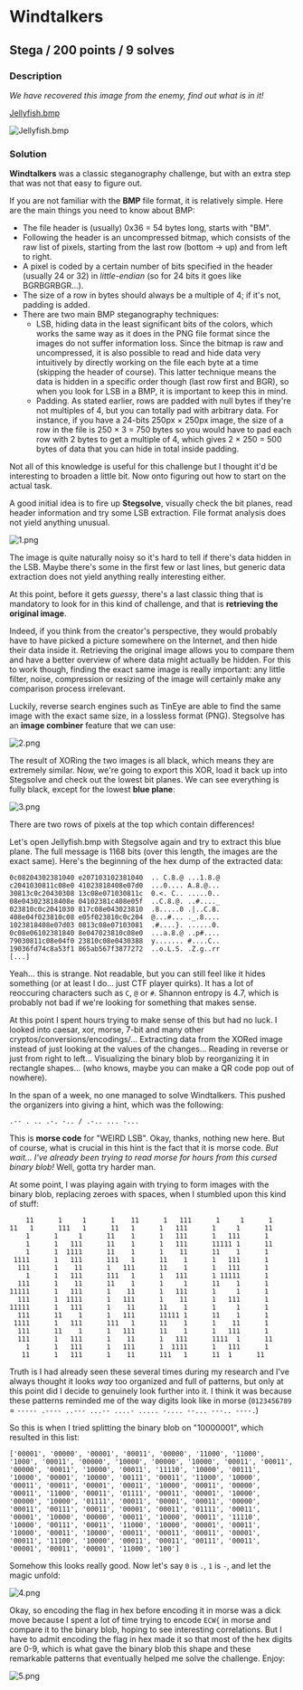 # Windtalkers

## Stega / 200 points / 9 solves

### Description

*We have recovered this image from the enemy, find out what is in it!*

[Jellyfish.bmp](Jellyfish.bmp)

![Jellyfish.bmp](Jellyfish.bmp)

### Solution

**Windtalkers** was a classic steganography challenge, but with an extra step that was not that easy to figure out.

If you are not familiar with the **BMP** file format, it is relatively simple. Here are the main things you need to know about BMP:

* The file header is (usually) 0x36 = 54 bytes long, starts with "BM".
* Following the header is an uncompressed bitmap, which consists of the raw list of pixels, starting from the last row (bottom -> up) and from left to right.
* A pixel is coded by a certain number of bits specified in the header (usually 24 or 32) in *little-endian* (so for 24 bits it goes like BGRBGRBGR...).
* The size of a row in bytes should always be a multiple of 4; if it's not, padding is added.
* There are two main BMP steganography techniques:
    * LSB, hiding data in the least significant bits of the colors, which works the same way as it does in the PNG file format since the images do not suffer information loss. Since the bitmap is raw and uncompressed, it is also possible to read and hide data very intuitively by directly working on the file each byte at a time (skipping the header of course). This latter technique means the data is hidden in a specific order though (last row first and BGR), so when you look for LSB in a BMP, it is important to keep this in mind.
    * Padding. As stated earlier, rows are padded with null bytes if they're not multiples of 4, but you can totally pad with arbitrary data. For instance, if you have a 24-bits 250px × 250px image, the size of a row in the file is 250 × 3 = 750 bytes so you would have to pad each row with 2 bytes to get a multiple of 4, which gives 2 × 250 = 500 bytes of data that you can hide in total inside padding.

Not all of this knowledge is useful for this challenge but I thought it'd be interesting to broaden a little bit. Now onto figuring out how to start on the actual task.

A good initial idea is to fire up **Stegsolve**, visually check the bit planes, read header information and try some LSB extraction. File format analysis does not yield anything unusual.

![1.png](1.png)

The image is quite naturally noisy so it's hard to tell if there's data hidden in the LSB. Maybe there's some in the first few or last lines, but generic data extraction does not yield anything really interesting either.

At this point, before it gets *guessy*, there's a last classic thing that is mandatory to look for in this kind of challenge, and that is **retrieving the original image**.

Indeed, if you think from the creator's perspective, they would probably have to have picked a picture somewhere on the Internet, and then hide their data inside it. Retrieving the original image allows you to compare them and have a better overview of where data might actually be hidden. For this to work though, finding the exact same image is really important: any little filter, noise, compression or resizing of the image will certainly make any comparison process irrelevant.

Luckily, reverse search engines such as TinEye are able to find the same image with the exact same size, in a lossless format (PNG). Stegsolve has an **image combiner** feature that we can use:

![2.png](2.png)

The result of XORing the two images is all black, which means they are extremely similar. Now, we're going to export this XOR, load it back up into Stegsolve and check out the lowest bit planes. We can see everything is fully black, except for the lowest **blue plane**:

![3.png](3.png)

There are two rows of pixels at the top which contain differences!

Let's open Jellyfish.bmp with Stegsolve again and try to extract this blue plane. The full message is 1168 bits (over this length, the images are the exact same). Here's the beginning of the hex dump of the extracted data:

```=
0c08204302381040 e207103102381040  .. C.8.@ ...1.8.@
c2041030811c08e0 41023818408e07d0  ...0.... A.8.@...
30813c0c20430308 13c08e071030811c  0.<. C.. .....0..
08e043023818408e 04102381c408e05f  ..C.8.@. ..#...._
023810c0c2041030 817c08e043023810  .8.....0 .|..C.8.
408e04f023810c08 e05f023810c0c204  @...#... ._.8....
1023818408e07d03 0813c08e07103081  .#....}. ......0.
0c08e06102381840 8e047023810c08e0  ...a.8.@ ..p#....
79030811c08e04f0 23810c08e0430388  y....... #....C..
19036fd74c8a53f1 865ab567f3877272  ..o.L.S. .Z.g..rr
[...]
```

Yeah... this is strange. Not readable, but you can still feel like it hides something (or at least I do... just CTF player quirks). It has a lot of reoccuring characters such as `C`, `@` or `#`. Shannon entropy is 4.7, which is probably not bad if we're looking for something that makes sense.

At this point I spent hours trying to make sense of this but had no luck. I looked into caesar, xor, morse, 7-bit and many other cryptos/conversions/encodings/... Extracting data from the XORed image instead of just looking at the values of the changes... Reading in reverse or just from right to left... Visualizing the binary blob by reorganizing it in rectangle shapes... (who knows, maybe you can make a QR code pop out of nowhere).

In the span of a week, no one managed to solve Windtalkers. This pushed the organizers into giving a hint, which was the following:

```
.-- . .. .-. -.. / .-.. ... -...
```

This is **morse code** for "WEIRD LSB". Okay, thanks, nothing new here. But of course, what is crucial in this hint is the fact that it is morse code. *But wait... I've already been trying to read morse for hours from this cursed binary blob!* Well, gotta try harder man.

At some point, I was playing again with trying to form images with the binary blob, replacing zeroes with spaces, when I stumbled upon this kind of stuff:

```
    11      1     1      1    11      1   111      1     1      1
11   1      111   1      11   1      1   111      1     1      11
    1      1     1      11    1      1   111      1   111      1 
    1      1   111      11    1      1   111      11111 1      11
    1      1  1111      11    1      1    11      11    1      1 
 1111      1   111      111   1      11    1      1   111      1 
  111      1    11      1   111      11    1      1   111      1 
    1      1   111      111   1      1   111      1 11111      1 
  111      1    11      11    1      1     1      11    1      1 
11111      1   111      1    11      1   111      1     1      1 
  111      1  1111      1   111      1    11      1   111      1 
11111      1   111      1    11      11    1      1     1      1 
  111      11    1      1   111      11111 1      11    1      1 
 1111      1   111      111   1      11    1      1    11      1 
  111      11    1      1   111      11    1      1   111      1 
  111      1   111      1    11      1   111      1111  1      11
    1      1   111      1   111      1  1111      1   111      1 
   11      1   111      1    11      111   1      11  1      11  
```

Truth is I had already seen these several times during my research and I've always thought it looks *way* too organized and full of patterns, but only at this point did I decide to genuinely look further into it. I think it was because these patterns reminded me of the way digits look like in morse (`0123456789` = `----- .---- ..--- ...-- ....- ..... -.... --... ---.. ----.`)

So this is when I tried splitting the binary blob on "10000001", which resulted in this list:

```
['00001', '00000', '00001', '00011', '00000', '11000', '11000', '1000', '00011', '00000', '10000', '00000', '10000', '00011', '00011', '00000', '00011', '10000', '00011', '11110', '10000', '00111', '10000', '00001', '10000', '00111', '00011', '11000', '10000', '00011', '00011', '00001', '00011', '10000', '00011', '00000', '00011', '11000', '00011', '01111', '00011', '00001', '10000', '00000', '10000', '01111', '00011', '00001', '00011', '00000', '00011', '00111', '00011', '00001', '00011', '01111', '00011', '00001', '10000', '00000', '00011', '10000', '00011', '11110', '10000', '00111', '00011', '11000', '10000', '00001', '00011', '10000', '00011', '10000', '00011', '00011', '00011', '00001', '00011', '11100', '10000', '00011', '00011', '00111', '00011', '00001', '00011', '00001', '11000', '100']
```

Somehow this looks really good. Now let's say `0` is `.`, `1` is `-`, and let the magic unfold:

![4.png](4.png)

Okay, so encoding the flag in hex before encoding it in morse was a dick move because I spent a lot of time trying to encode `ECW{` in morse and compare it to the binary blob, hoping to see interesting correlations. But I have to admit encoding the flag in hex made it so that most of the hex digits are 0-9, which is what gave the binary blob this shape and these remarkable patterns that eventually helped me solve the challenge. Enjoy:

![5.png](5.png)

